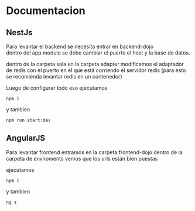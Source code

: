 # Documentacion

## NestJs

Para levantar el backend se necesita entrar en backend-dojo  
dentro del app.module se debe cambiar el puerto el host y la base de datos.

dentro de la carpeta sala en la carpeta adapter modificamos el adaptador 
de redis con el puerto en el que está corriendo el servidor redis 
(para esto se recomienda levantar redis en un contenedor)

Luego de configurar todo eso ejecutamos

```
npm i
```
y tambien
```
npm run start:dev
```

## AngularJS

Para levantar frontend entramos en la carpeta frontend-dojo dentro 
de la carpeta de enviroments vemos que los urls están bien puestas

ejecutamos

```
npm i
```
y tambien
```
ng s
```